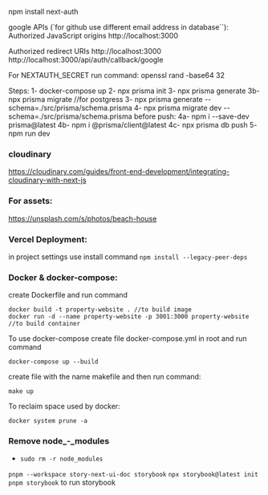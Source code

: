 npm install next-auth

google APIs (`for github use different email address in database``):
Authorized JavaScript origins
http://localhost:3000

Authorized redirect URIs
http://localhost:3000
http://localhost:3000/api/auth/callback/google

For NEXTAUTH_SECRET run command:
openssl rand -base64 32

Steps:
1- docker-compose up
2- npx prisma init
3- npx prisma generate
3b- npx prisma migrate //for postgress
3- npx prisma generate --schema=./src/prisma/schema.prisma
4- npx prisma migrate dev --schema=./src/prisma/schema.prisma
before push:
4a- npm i --save-dev prisma@latest
4b- npm i @prisma/client@latest
4c- npx prisma db push
5- npm run dev


### cloudinary
https://cloudinary.com/guides/front-end-development/integrating-cloudinary-with-next-js

### For assets:
https://unsplash.com/s/photos/beach-house

### Vercel Deployment:
in project settings use install command `npm install --legacy-peer-deps`

### Docker & docker-compose:
create Dockerfile and run command
```
docker build -t property-website . //to build image
docker run -d --name property-website -p 3001:3000 property-website //to build container
```

To use docker-compose create file docker-compose.yml in root and run command
```
docker-compose up --build
```

create file with the name makefile and then run command:
```
make up
```
To reclaim space used by docker:
```
docker system prune -a 
```
### Remove node_-_modules
- `sudo rm -r node_modules`

`pnpm --workspace story-next-ui-doc storybook`
`npx storybook@latest init`
`pnpm storybook` to run storybook

<!--
storybook: 
https://www.youtube.com/watch?v=exCTI9nOc-E&t=34s

https://www.youtube.com/watch?v=c_-b_isI4vg&t=249s
https://github.com/AntonioErdeljac/next13-airbnb-clone

//example to follow seeding data
https://github.com/turteltech/nextjs-airbnb-clone-starter/blob/master/server/scripts/seed.ts



-->
